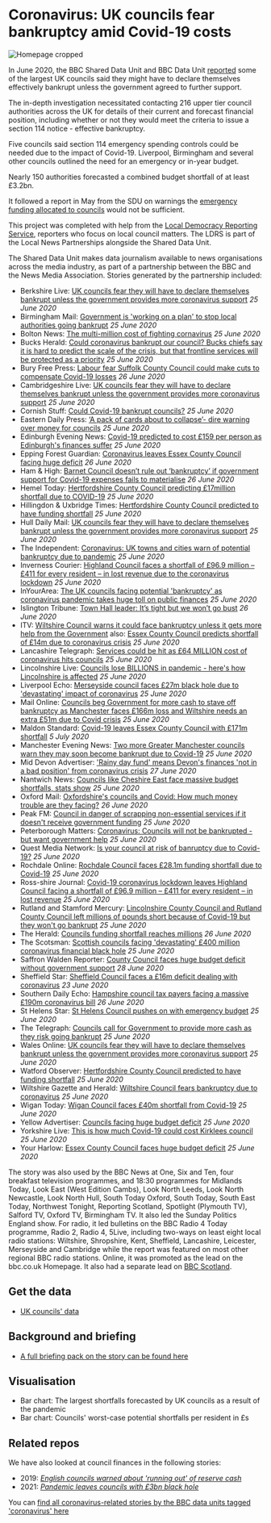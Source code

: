 # Coronavirus: UK councils fear bankruptcy amid Covid-19 costs

![Homepage cropped](https://user-images.githubusercontent.com/61186777/85875897-d8660f00-b7cc-11ea-8a56-7ebe718bcd42.png)

In June 2020, the BBC Shared Data Unit and BBC Data Unit [reported](https://www.bbc.co.uk/news/uk-53069772) some of the largest UK councils said they might have to declare themselves effectively bankrupt unless the government agreed to further support.

The in-depth investigation necessitated contacting 216 upper tier council authorities across the UK for details of their current and forecast financial position, including whether or not they would meet the criteria to issue a section 114 notice - effective bankruptcy.

Five councils said section 114 emergency spending controls could be needed due to the impact of Covid-19. Liverpool, Birmingham and several other councils outlined the need for an emergency or in-year budget.

Nearly 150 authorities forecasted a combined budget shortfall of at least £3.2bn.

It followed a report in May from the SDU on warnings the [emergency funding allocated to councils](https://github.com/BBC-Data-Unit/coronavirus_council_funding) would not be sufficient.

This project was completed with help from the [Local Democracy Reporting Service](https://www.bbc.com/lnp/ldrs), reporters who focus on local council matters. The LDRS is part of the Local News Partnerships alongside the Shared Data Unit.

The Shared Data Unit makes data journalism available to news organisations across the media industry, as part of a partnership between the BBC and the News Media Association. Stories generated by the partnership included:

* Berkshire Live: [UK councils fear they will have to declare themselves bankrupt unless the government provides more coronavirus support](https://www.getreading.co.uk/news/uk-world-news/uk-councils-fear-declare-themselves-18485581)  *25 June 2020*
* Birmingham Mail: [Government is 'working on a plan' to stop local authorities going bankrupt](https://www.birminghammail.co.uk/news/midlands-news/government-working-plan-stop-local-18487013) *25 June 2020*
* Bolton News: [The multi-million cost of fighting cornavirus](https://www.theboltonnews.co.uk/news/18539385.multi-million-cost-fighting-cornavirus/) *25 June 2020*
* Bucks Herald: [Could coronavirus bankrupt our council? Bucks chiefs say it is hard to predict the scale of the crisis, but that frontline services will be protected as a priority](https://www.bucksherald.co.uk/news/people/could-coronavirus-bankrupt-our-council-bucks-chiefs-say-it-hard-predict-scale-crisis-frontline-services-will-be-protected-priority-2894728) *25 June 2020*
* Bury Free Press: [Labour fear Suffolk County Council could make cuts to compensate Covid-19 losses](https://www.buryfreepress.co.uk/news/this-is-how-much-suffolk-county-council-could-lose-from-covid-19-crisis-9114397/) *26 June 2020*
* Cambridgeshire Live: [UK councils fear they will have to declare themselves bankrupt unless the government provides more coronavirus support](https://www.cambridge-news.co.uk/news/uk-world-news/uk-councils-fear-declare-themselves-18485581) *25 June 2020*
* Cornish Stuff: [Could Covid-19 bankrupt councils?](https://cornishstuff.com/2020/06/25/could-covid-19-bankrupt-councils/) *25 June 2020*
* Eastern Daily Press: [‘A pack of cards about to collapse’- dire warning over money for councils](https://www.edp24.co.uk/news/politics/alan-waters-in-dire-warning-over-funding-for-councils-1-6716378) *25 June 2020*
* Edinburgh Evening News: [Covid-19 predicted to cost £159 per person as Edinburgh's finances suffer](https://www.edinburghnews.scotsman.com/news/politics/council/covid-19-predicted-cost-ps159-person-edinburghs-finances-suffer-2894371) *25 June 2020*
* Epping Forest Guardian: [Coronavirus leaves Essex County Council facing huge deficit](https://www.eppingforestguardian.co.uk/news/18544796.coronavirus-leaves-essex-county-council-facing-huge-deficit/) *26 June 2020*
* Ham & High: [Barnet Council doesn’t rule out ‘bankruptcy’ if government support for Covid-19 expenses fails to materialise](https://www.hamhigh.co.uk/news/politics/barnet-council-doesn-t-rule-out-covid-19-bankruptcy-1-6717442) *26 June 2020*
* Hemel Today: [Hertfordshire County Council predicting £17million shortfall due to COVID-19](https://www.hemeltoday.co.uk/news/hertfordshire-county-council-predicting-ps17million-shortfall-due-covid-19-2894635) *25 June 2020*
* Hillingdon & Uxbridge Times: [Hertfordshire County Council predicted to have funding shortfall](https://www.hillingdontimes.co.uk/news/18541060.hertfordshire-county-council-predicted-funding-shortfall/) *25 June 2020*
* Hull Daily Mail: [UK councils fear they will have to declare themselves bankrupt unless the government provides more coronavirus support](https://www.hulldailymail.co.uk/news/uk-world-news/uk-councils-fear-declare-themselves-4262350) *25 June 2020*
* The Independent: [Coronavirus: UK towns and cities warn of potential bankruptcy due to pandemic](https://www.telegraph.co.uk/news/2020/06/25/councils-call-government-provide-cash-risk-going-bankrupt/) *25 June 2020*
* Inverness Courier: [Highland Council faces a shortfall of £96.9 million – £411 for every resident – in lost revenue due to the coronavirus lockdown](https://www.inverness-courier.co.uk/news/council-faces-financial-shortfall-equivalent-to-around-411-per-resident-203927/) *25 June 2020*
* InYourArea: [The UK councils facing potential 'bankruptcy' as coronavirus pandemic takes huge toll on public finances](https://www.inyourarea.co.uk/news/the-uk-councils-facing-potential-bankruptcy-as-coronavirus-pandemic-takes-huge-toll-on-public-finances/) *25 June 2020*
* Islington Tribune: [Town Hall leader: It’s tight but we won’t go bust](http://islingtontribune.com/article/town-hall-leader-its-tight-but-we-wont-go-bust) *26 June 2020*
* ITV: [Wiltshire Council warns it could face bankruptcy unless it gets more help from the Government](https://www.itv.com/news/westcountry/2020-06-25/wiltshire-council-warns-it-could-face-bankruptcy-unless-it-gets-more-help-from-the-government/) also: [Essex County Council predicts shortfall of £14m due to coronavirus crisis](https://www.itv.com/news/anglia/2020-06-25/essex-county-council-predicts-shortfall-of-171m-due-to-coronavirus-crisis/)  *25 June 2020* 
* Lancashire Telegraph: [Services could be hit as £64 MILLION cost of coronavirus hits councils](https://www.lancashiretelegraph.co.uk/news/18539198.services-hit-64-million-cost-coronavirus-hits-councils/) *25 June 2020*
* Lincolnshire Live: [Councils lose BILLIONS in pandemic - here's how Lincolnshire is affected](https://www.lincolnshirelive.co.uk/news/local-news/councils-lose-billions-pandemic-heres-4254128) *25 June 2020*
* Liverpool Echo: [Merseyside council faces £27m black hole due to 'devastating' impact of coronavirus](https://www.liverpoolecho.co.uk/news/liverpool-news/merseyside-council-faces-27m-black-18487709) *25 June 2020*
* Mail Online: [Councils beg Government for more cash to stave off bankruptcy as Manchester faces £166m loss and Wiltshire needs an extra £51m due to Covid crisis](https://www.dailymail.co.uk/news/article-8459145/Councils-beg-Government-cash-stave-bankruptcy.html) *25 June 2020*
* Maldon Standard: [Covid-19 leaves Essex County Council with £171m shortfall](https://www.maldonandburnhamstandard.co.uk/news/north_essex_news/18560357.covid-19-leaves-essex-county-council-17mil-shortfall-unless-government-help/) *5 July 2020*
* Manchester Evening News: [Two more Greater Manchester councils warn they may soon become bankrupt due to Covid-19](https://www.manchestereveningnews.co.uk/news/greater-manchester-news/two-more-greater-manchester-councils-18485390) *25 June 2020*
* Mid Devon Advertiser: ['Rainy day fund' means Devon's finances 'not in a bad position' from coronavirus crisis](https://www.middevonadvertiser.co.uk/article.cfm?id=11928) *27 June 2020*
* Nantwich News: [Councils like Cheshire East face massive budget shortfalls, stats show](https://thenantwichnews.co.uk/2020/06/25/councils-like-cheshire-east-face-massive-budget-shortfalls-stats-show/) *25 June 2020*
* Oxford Mail: [Oxfordshire's councils and Covid: How much money trouble are they facing?](https://www.oxfordmail.co.uk/news/18542354.oxfordshires-councils-covid-much-money-trouble-facing/) *26 June 2020*
* Peak FM: [Council in danger of scrapping non-essential services if it doesn't receive government funding](https://www.peakfm.co.uk/news/local/council-in-danger-of-scrapping-non-essential-services-if-it-doesnt-receive-government-funding/) *25 June 2020*
* Peterborough Matters: [Coronavirus: Councils will not be bankrupted - but want government help](https://www.peterboroughmatters.co.uk/local-news/coronavirus-councils-will-not-be-bankrupted-but-want-government-help-11504) *25 June 2020*
* Quest Media Network: [Is your council at risk of banruptcy due to Covid-19?](https://www.questmedianetwork.co.uk/news/daily-coronavirus-updates/is-your-council-at-risk-of-bankruptcy-due-to-covid-19/) *25 June 2020*
* Rochdale Online: [Rochdale Council faces £28.1m funding shortfall due to Covid-19](https://www.rochdaleonline.co.uk/news-features/2/news-headlines/135104/rochdale-council-faces-£281m-funding-shortfall-due-to-covid19) *25 June 2020*
* Ross-shire Journal: [Covid-19 coronavirus lockdown leaves Highland Council facing a shortfall of £96.9 million – £411 for every resident – in lost revenue](https://www.ross-shirejournal.co.uk/news/council-faces-financial-shortfall-equivalent-to-around-411-per-resident-203935/) *25 June 2020*
* Rutland and Stamford Mercury: [Lincolnshire County Council and Rutland County Council left millions of pounds short because of Covid-19 but they won't go bankrupt](https://www.stamfordmercury.co.uk/news/councils-wont-go-bankrupt-as-a-result-of-covid-19-9114162/) *25 June 2020*
* The Herald: [Councils funding shortfall reaches millions](https://www.heraldscotland.com/news/18543398.councils-funding-shortfall-reaches-millions/) *26 June 2020*
* The Scotsman: [Scottish councils facing 'devastating' £400 million coronavirus financial black hole](https://www.scotsman.com/news/politics/scottish-councils-facing-devastating-ps400-million-coronavirus-financial-black-hole-2894378) *25 June 2020*
* Saffron Walden Reporter: [County Council faces huge budget deficit without government support](https://www.saffronwaldenreporter.co.uk/news/county-council-faces-budget-deficit-without-help-from-government-1-6719297) *28 June 2020*
* Sheffield Star: [Sheffield Council faces a £16m deficit dealing with coronavirus](https://www.thestar.co.uk/news/politics/council/sheffield-council-faces-ps16m-deficit-dealing-coronavirus-2892849) *23 June 2020*
* Southern Daily Echo: [Hampshire council tax payers facing a massive £190m coronavirus bill](https://www.dailyecho.co.uk/news/18543374.hampshire-council-tax-payers-facing-massive-190m-coronavirus-bill/) *26 June 2020*
* St Helens Star: [St Helens Council pushes on with emergency budget](https://www.sthelensstar.co.uk/news/18542536.st-helens-council-presses-ahead-emergency-budget/) *25 June 2020*
* The Telegraph: [Councils call for Government to provide more cash as they risk going bankrupt](https://www.telegraph.co.uk/news/2020/06/25/councils-call-government-provide-cash-risk-going-bankrupt/) *25 June 2020*
* Wales Online: [UK councils fear they will have to declare themselves bankrupt unless the government provides more coronavirus support](https://www.walesonline.co.uk/news/uk-news/uk-councils-fear-declare-themselves-18485581) *25 June 2020*
* Watford Observer: [Hertfordshire County Council predicted to have funding shortfall](https://www.watfordobserver.co.uk/news/18541060.hertfordshire-county-council-predicted-funding-shortfall/) *25 June 2020*
* Wiltshire Gazette and Herald: [Wiltshire Council fears bankruptcy due to coronavirus](https://www.gazetteandherald.co.uk/news/18540928.wiltshire-council-fears-bankruptcy-due-coronavirus/) *25 June 2020*
* Wigan Today: [Wigan Council faces £40m shortfall from Covid-19](https://www.wigantoday.net/news/politics/wigan-council-faces-ps40m-shortfall-covid-19-2894246) *25 June 2020*
* Yellow Advertiser: [Councils facing huge budget deficit](https://www.yellowad.co.uk/councils-facing-huge-budget-deficit/) *25 June 2020*
* Yorkshire Live: [This is how much Covid-19 could cost Kirklees council](https://www.examinerlive.co.uk/news/west-yorkshire-news/how-much-covid-19-could-18482106) *25 June 2020*
* Your Harlow: [Essex County Council faces huge budget deficit](https://www.yourharlow.com/2020/06/25/essex-county-council-faces-huge-budget-deficit/) *25 June 2020*

The story was also used by the BBC News at One, Six and Ten, four breakfast television programmes, and 18:30 programmes for Midlands Today, Look East (West Edition Cambs), Look North Leeds, Look North Newcastle, Look North Hull, South Today Oxford, South Today, South East Today, Northwest Tonight, Reporting Scotland, Spotlight (Plymouth TV), Salford TV, Oxford TV, Birmingham TV. It also led the Sunday Politics England show.
For radio, it led bulletins on the BBC Radio 4 Today programme, Radio 2, Radio 4, 5Live, including two-ways on least eight local radio stations: Wiltshire, Shropshire, Kent, Sheffield, Lancashire, Leicester, Merseyside and Cambridge while the report was featured on most other regional BBC radio stations.
Online, it was promoted as the lead on the bbc.co.uk Homepage. It also had a separate lead on [BBC Scotland](https://www.bbc.co.uk/news/uk-scotland-highlands-islands-53149054).


## Get the data

* [UK councils' data](https://docs.google.com/spreadsheets/d/1Pw1AKQ5-KOLu_HAbKfSQPvDPCyuNN4J5ra_aX8HQ8cM/edit#gid=375033781) 

## Background and briefing

* [A full briefing pack on the story can be found here](https://docs.google.com/document/d/1vgxyNgMxy7z6O-xapU-pfzwr5GhzNMxbOTDEafQ46fA/edit)

## Visualisation 

* Bar chart: The largest shortfalls forecasted by UK councils as a result of the pandemic
* Bar chart: Councils' worst-case potential shortfalls per resident in £s

## Related repos

We have also looked at council finances in the following stories:

* 2019: [*English councils warned about 'running out' of reserve cash*](https://github.com/BBC-Data-Unit/council-reserves) 
* 2021: [*Pandemic leaves councils with £3bn black hole*](https://github.com/BBC-Data-Unit/Council_cuts_during_the_pandemic/)

You can [find all coronavirus-related stories by the BBC data units tagged 'coronavirus' here](https://github.com/search?q=topic%3Acoronavirus+org%3ABBC-Data-Unit&type=Repositories)

